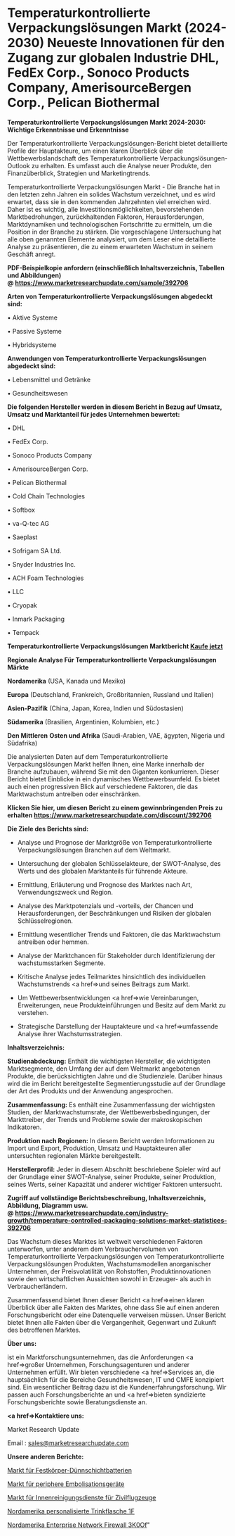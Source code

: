 # Temperaturkontrollierte Verpackungslösungen Markt (2024-2030) Neueste Innovationen für den Zugang zur globalen Industrie DHL, FedEx Corp., Sonoco Products Company, AmerisourceBergen Corp., Pelican Biothermal

<strong>Temperaturkontrollierte Verpackungslösungen Markt 2024-2030: Wichtige Erkenntnisse und Erkenntnisse</strong>

Der Temperaturkontrollierte Verpackungslösungen-Bericht bietet detaillierte Profile der Hauptakteure, um einen klaren Überblick über die Wettbewerbslandschaft des Temperaturkontrollierte Verpackungslösungen-Outlook zu erhalten. Es umfasst auch die Analyse neuer Produkte, den Finanzüberblick, Strategien und Marketingtrends.

Temperaturkontrollierte Verpackungslösungen Markt - Die Branche hat in den letzten zehn Jahren ein solides Wachstum verzeichnet, und es wird erwartet, dass sie in den kommenden Jahrzehnten viel erreichen wird. Daher ist es wichtig, alle Investitionsmöglichkeiten, bevorstehenden Marktbedrohungen, zurückhaltenden Faktoren, Herausforderungen, Marktdynamiken und technologischen Fortschritte zu ermitteln, um die Position in der Branche zu stärken. Die vorgeschlagene Untersuchung hat alle oben genannten Elemente analysiert, um dem Leser eine detaillierte Analyse zu präsentieren, die zu einem erwarteten Wachstum in seinem Geschäft anregt.

<strong><b>PDF-Beispielkopie anfordern (einschließlich Inhaltsverzeichnis, Tabellen und Abbildungen) @ </b></strong><strong><a href=https://www.marketresearchupdate.com/sample/392706><strong>https://www.marketresearchupdate.com/sample/392706</u></a></strong></strong>

<strong>Arten von Temperaturkontrollierte Verpackungslösungen abgedeckt sind:</strong>

• Aktive Systeme

• Passive Systeme

• Hybridsysteme

<strong>Anwendungen von Temperaturkontrollierte Verpackungslösungen abgedeckt sind:</strong>

• Lebensmittel und Getränke

• Gesundheitswesen

<strong>Die folgenden Hersteller werden in diesem Bericht in Bezug auf Umsatz, Umsatz und Marktanteil für jedes Unternehmen bewertet:</strong>

• DHL

• FedEx Corp.

• Sonoco Products Company

• AmerisourceBergen Corp.

• Pelican Biothermal

• Cold Chain Technologies

• Softbox

• va-Q-tec AG

• Saeplast

• Sofrigam SA Ltd.

• Snyder Industries Inc.

• ACH Foam Technologies

• LLC

• Cryopak

• Inmark Packaging

• Tempack

<strong>Temperaturkontrollierte Verpackungslösungen Marktbericht <a href=https://www.marketresearchupdate.com/buynow/392706>Kaufe jetzt</a></strong>

<strong>Regionale Analyse Für Temperaturkontrollierte Verpackungslösungen Märkte</strong>

<strong>Nordamerika</strong> (USA, Kanada und Mexiko)

<strong>Europa</strong> (Deutschland, Frankreich, Großbritannien, Russland und Italien)

<strong>Asien-Pazifik</strong> (China, Japan, Korea, Indien und Südostasien)

<strong>Südamerika</strong> (Brasilien, Argentinien, Kolumbien, etc.)

<strong>Den Mittleren</strong> <strong>Osten und Afrika</strong> (Saudi-Arabien, VAE, ägypten, Nigeria und Südafrika)

Die analysierten Daten auf dem Temperaturkontrollierte Verpackungslösungen Markt helfen Ihnen, eine Marke innerhalb der Branche aufzubauen, während Sie mit den Giganten konkurrieren. Dieser Bericht bietet Einblicke in ein dynamisches Wettbewerbsumfeld. Es bietet auch einen progressiven Blick auf verschiedene Faktoren, die das Marktwachstum antreiben oder einschränken.

<strong>Klicken Sie hier, um diesen Bericht zu einem gewinnbringenden Preis zu erhalten
</strong><strong><a href=https://www.marketresearchupdate.com/discount/392706>https://www.marketresearchupdate.com/discount/392706</b></u></strong></a>

<strong>Die Ziele des Berichts sind:</strong>

- Analyse und Prognose der Marktgröße von Temperaturkontrollierte Verpackungslösungen Branchen auf dem Weltmarkt.

- Untersuchung der globalen Schlüsselakteure, der SWOT-Analyse, des Werts und des globalen Marktanteils für führende Akteure.

- Ermittlung, Erläuterung und Prognose des Marktes nach Art, Verwendungszweck und Region.

- Analyse des Marktpotenzials und -vorteils, der Chancen und Herausforderungen, der Beschränkungen und Risiken der globalen Schlüsselregionen.

- Ermittlung wesentlicher Trends und Faktoren, die das Marktwachstum antreiben oder hemmen.

- Analyse der Marktchancen für Stakeholder durch Identifizierung der wachstumsstarken Segmente.

- Kritische Analyse jedes Teilmarktes hinsichtlich des individuellen Wachstumstrends <a href=>und</a> seines Beitrags zum Markt.

- Um Wettbewerbsentwicklungen <a href=>wie</a> Vereinbarungen, Erweiterungen, neue Produkteinführungen und Besitz auf dem Markt zu verstehen.

- Strategische Darstellung der Hauptakteure und <a href=>umfas</a>sende Analyse ihrer Wachstumsstrategien.

<strong>Inhaltsverzeichnis:</strong>

<strong>Studienabdeckung:</strong> Enthält die wichtigsten Hersteller, die wichtigsten Marktsegmente, den Umfang der auf dem Weltmarkt angebotenen Produkte, die berücksichtigten Jahre und die Studienziele. Darüber hinaus wird die im Bericht bereitgestellte Segmentierungsstudie auf der Grundlage der Art des Produkts und der Anwendung angesprochen.

<strong>Zusammenfassung:</strong> Es enthält eine Zusammenfassung der wichtigsten Studien, der Marktwachstumsrate, der Wettbewerbsbedingungen, der Markttreiber, der Trends und Probleme sowie der makroskopischen Indikatoren.

<strong>Produktion nach Regionen:</strong> In diesem Bericht werden Informationen zu Import und Export, Produktion, Umsatz und Hauptakteuren aller untersuchten regionalen Märkte bereitgestellt.

<strong>Herstellerprofil:</strong> Jeder in diesem Abschnitt beschriebene Spieler wird auf der Grundlage einer SWOT-Analyse, seiner Produkte, seiner Produktion, seines Werts, seiner Kapazität und anderer wichtiger Faktoren untersucht.

<strong><b>Zugriff auf vollständige Berichtsbeschreibung, Inhaltsverzeichnis, Abbildung, Diagramm usw. @ </b></strong><strong><a href=https://www.marketresearchupdate.com/industry-growth/temperature-controlled-packaging-solutions-market-statistices-392706>https://www.marketresearchupdate.com/industry-growth/temperature-controlled-packaging-solutions-market-statistices-392706</a></strong>

Das Wachstum dieses Marktes ist weltweit verschiedenen Faktoren unterworfen, unter anderem dem Verbrauchervolumen von Temperaturkontrollierte Verpackungslösungen von Temperaturkontrollierte Verpackungslösungen Produkten, Wachstumsmodellen anorganischer Unternehmen, der Preisvolatilität von Rohstoffen, Produktinnovationen sowie den wirtschaftlichen Aussichten sowohl in Erzeuger- als auch in Verbraucherländern.

Zusammenfassend bietet Ihnen dieser Bericht <a href=>einen</a> klaren Überblick über alle Fakten des Marktes, ohne dass Sie auf einen anderen Forschungsbericht oder eine Datenquelle verweisen müssen. Unser Bericht bietet Ihnen alle Fakten über die Vergangenheit, Gegenwart und Zukunft des betroffenen Marktes.

<strong>Über uns:</strong>

 ist ein Marktforschungsunternehmen, das die Anforderungen <a href=>großer</a> Unternehmen, Forschungsagenturen und anderer Unternehmen erfüllt. Wir bieten verschiedene <a href=>Services</a> an, die hauptsächlich für die Bereiche Gesundheitswesen, IT und CMFE konzipiert sind. Ein wesentlicher Beitrag dazu ist die Kundenerfahrungsforschung. Wir passen auch Forschungsberichte an und <a href=>bieten</a> syndizierte Forschungsberichte sowie Beratungsdienste an.

<strong><a href=>Kontaktiere uns:</a></strong>

Market Research Update

Email : sales@marketresearchupdate.com

<strong>Unsere anderen Berichte:</strong>

<a href=https://www.linkedin.com/pulse/solid-state-thin-film-batteries-market-expected-witness>Markt für Festkörper-Dünnschichtbatterien</a>

<a href=https://www.linkedin.com/pulse/peripheral-embolization-device-market-report-2023-top>Markt für periphere Embolisationsgeräte</a>

<a href=https://www.linkedin.com/pulse/civil-aircraft-interior-cleaning-services-market-1f>Markt für Innenreinigungsdienste für Zivilflugzeuge</a>

<a href=https://www.linkedin.com/pulse/north-america-personalized-hydration-1f>Nordamerika personalisierte Trinkflasche 1F</a>

<a href=https://www.linkedin.com/pulse/north-america-enterprise-network-firewall-3k0of/>Nordamerika Enterprise Network Firewall 3K0Of</a>"
